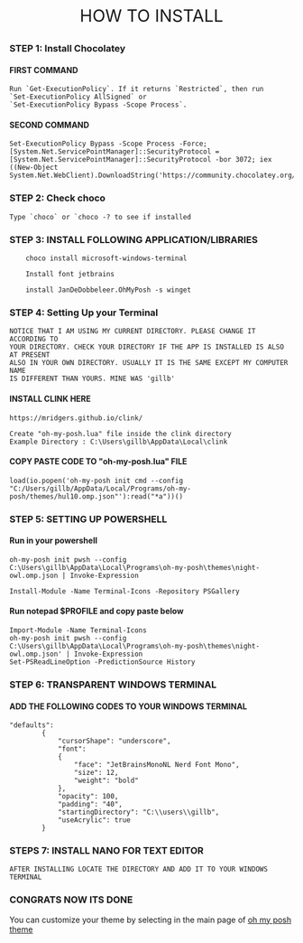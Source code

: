 <p align="center" style="font-size:30px">HOW TO INSTALL</p>


### STEP 1:  Install Chocolatey

#### FIRST COMMAND

```
​Run `Get-ExecutionPolicy`. If it returns `Restricted`, then run 
`Set-ExecutionPolicy AllSigned` or
`Set-ExecutionPolicy Bypass -Scope Process`.

```

#### SECOND COMMAND
```
Set-ExecutionPolicy Bypass -Scope Process -Force; [System.Net.ServicePointManager]::SecurityProtocol = [System.Net.ServicePointManager]::SecurityProtocol -bor 3072; iex ((New-Object System.Net.WebClient).DownloadString('https://community.chocolatey.org/install.ps1'))
```


### STEP 2: Check choco
```
Type `choco` or `choco -? to see if installed
```


### STEP 3: INSTALL FOLLOWING APPLICATION/LIBRARIES


```
    choco install microsoft-windows-terminal

```
```
    Install font jetbrains
```
```
    install JanDeDobbeleer.OhMyPosh -s winget
```

### STEP 4: Setting Up your Terminal

```
NOTICE THAT I AM USING MY CURRENT DIRECTORY. PLEASE CHANGE IT ACCORDING TO
YOUR DIRECTORY. CHECK YOUR DIRECTORY IF THE APP IS INSTALLED IS ALSO AT PRESENT 
ALSO IN YOUR OWN DIRECTORY. USUALLY IT IS THE SAME EXCEPT MY COMPUTER NAME 
IS DIFFERENT THAN YOURS. MINE WAS 'gillb'
```

#### INSTALL CLINK HERE
```
https://mridgers.github.io/clink/
```
```
Create "oh-my-posh.lua" file inside the clink directory​
Example Directory : C:\Users\gillb\AppData\Local\clink​

```
#### COPY PASTE CODE TO "oh-my-posh.lua" FILE

```
load(io.popen('oh-my-posh init cmd --config "C:/Users/gillb/AppData/Local/Programs/oh-my-posh/themes/hul10.omp.json"'):read("*a"))()
```

### STEP 5: SETTING UP POWERSHELL

#### Run in your powershell
```
oh-my-posh init pwsh --config C:\Users\gillb\AppData\Local\Programs\oh-my-posh\themes\night-owl.omp.json | Invoke-Expression
```
```
Install-Module -Name Terminal-Icons -Repository PSGallery
```


#### Run notepad $PROFILE and copy paste below
```
Import-Module -Name Terminal-Icons
oh-my-posh init pwsh --config C:\Users\gillb\AppData\Local\Programs\oh-my-posh\themes\night-owl.omp.json' | Invoke-Expression
Set-PSReadLineOption -PredictionSource History	
```	
### STEP 6: TRANSPARENT WINDOWS TERMINAL
#### ADD THE FOLLOWING CODES TO YOUR WINDOWS TERMINAL
```
"defaults": 
        {
            "cursorShape": "underscore",
            "font": 
            {
                "face": "JetBrainsMonoNL Nerd Font Mono",
                "size": 12,
                "weight": "bold"
            },
            "opacity": 100,
            "padding": "40",
            "startingDirectory": "C:\\users\\gillb",
            "useAcrylic": true
        }
```
### STEPS 7: INSTALL NANO FOR TEXT EDITOR
```
AFTER INSTALLING LOCATE THE DIRECTORY AND ADD IT TO YOUR WINDOWS TERMINAL
```

### CONGRATS NOW ITS DONE
You can customize your theme by selecting in the main page of 
[oh my posh theme](https://ohmyposh.dev/docs/themes)

